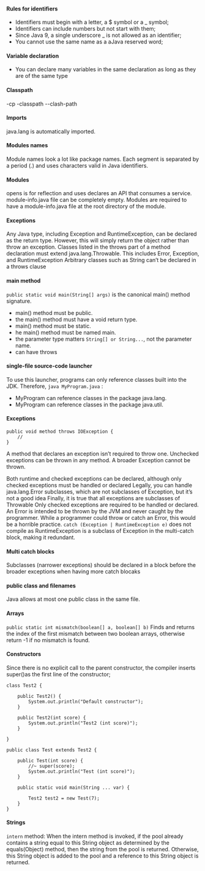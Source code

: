 #### Rules for identifiers
- Identifiers must begin with a letter, a $ symbol or a _ symbol;
- Identifiers can include numbers but not start with them;
- Since Java 9, a single underscore _ is not allowed as an identifier;
- You cannot use the same name as a aJava reserved word;

#### Variable declaration
- You can declare many variables in the same declaration as long as they are of the same type

#### Classpath
-cp
-classpath
--clash-path 

#### Imports
java.lang is automatically imported. 

#### Modules names
Module names look a lot like package names. Each segment is separated by a period (.) 
and uses characters valid in Java identifiers.

#### Modules
opens is for reflection and uses declares an API that consumes a service. 
module-info.java file can be completely empty. 
Modules are required to have a module-info.java file at the root directory of the module.

#### Exceptions
Any Java type, including Exception and RuntimeException, can be declared as the return type. However, this will simply return the object rather than throw an exception.
Classes listed in the throws part of a method declaration must extend java.lang.Throwable. This includes Error, Exception, and RuntimeException
Arbitrary classes such as String can’t be declared in a throws clause

#### main method
`public static void main(String[] args)` is the canonical main() method signature.  
- main() method must be public. 
- the main() method must have a void return type. 
- main() method must be static. 
- he main() method must be named main.
- the parameter type matters `String[] or String...`, not the parameter name.
- can have throws

#### single-file source-code launcher
To use this launcher, programs can only reference classes built into the JDK. Therefore, `java MyProgram.java` :
- 	MyProgram can reference classes in the package java.lang.
- 	MyProgram can reference classes in the package java.util.


#### Exceptions
```
public void method throws IOException {
	//
}
```
A method that declares an exception isn’t required to throw one.
Unchecked exceptions can be thrown in any method.
A broader Exception cannot be thrown.

Both runtime and checked exceptions can be declared, although only checked exceptions must be handled or declared
Legally, you can handle java.lang.Error subclasses, which are not subclasses of Exception, but it’s not a good idea
Finally, it is true that all exceptions are subclasses of Throwable
Only checked exceptions are required to be handled or declared.
An Error is intended to be thrown by the JVM and never caught by the programmer.
While a programmer could throw or catch an Error, this would be a horrible practice.
`catch (Exception | RuntimeException e)` does not compile as RuntimeException is a subclass of Exception in the multi-catch block, making it redundant. 

#### Multi catch blocks
Subclasses (narrower exceptions) should be declared in a block before
the broader exceptions when having more catch blocaks


#### public class and filenames
Java allows at most one public class in the same file.

#### Arrays
`public static int mismatch​(boolean[] a, boolean[] b)`
Finds and returns the index of the first mismatch between two boolean arrays, otherwise return -1 if no mismatch is found.

#### Constructors
Since there is no explicit call to the parent constructor, the compiler inserts super()as the first line of the constructor;
```
class Test2 {
	
	public Test2() {
		System.out.println("Default constructor");
	}
	
	public Test2(int score) {
		System.out.println("Test2 (int score)");
	}

}

public class Test extends Test2 {

	public Test(int score) {
		//~ super(score);
		System.out.println("Test (int score)");
	}
	
	public static void main(String ... var) {
		
		Test2 test2 = new Test(7);
	}
}
```

#### Strings
`intern` method: When the intern method is invoked, if the pool already contains a string equal 
to this String object as determined by the equals(Object) method, 
then the string from the pool is returned. Otherwise, this String object is added to the pool 
and a reference to this String object is returned.














